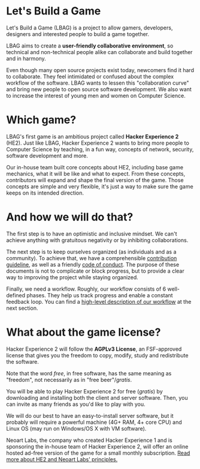 # Let's Build a Game

Let's Build a Game (LBAG) is a project to allow gamers, developers, designers and interested people to build a game together.

LBAG aims to create a **user-friendly collaborative environment**, so technical and non-technical people alike can collaborate and build together and in harmony.

Even though many open source projects exist today, newcomers find it hard to collaborate. They feel intimidated or confused about the complex workflow of the software. LBAG wants to lessen this "collaboration curve" and bring new people to open source software development. We also want to increase the interest of young men and women on Computer Science.

# Which game?

LBAG's first game is an ambitious project called **Hacker Experience 2** (HE2). Just like LBAG, Hacker Experience 2 wants to bring more people to Computer Science by teaching, in a fun way, concepts of network, security, software development and more.

Our in-house team built core concepts about HE2, including base game mechanics, what it will be like and what to expect. From these concepts, contributors will expand and shape the final version of the game. Those concepts are simple and very flexible, it's just a way to make sure the game keeps on its intended direction.


# And how we will do that?

The first step is to have an optimistic and inclusive mindset. We can't achieve anything with gratuitous negativity or by inhibiting collaborations.

The next step is to keep ourselves organized (as individuals and as a community). To achieve that, we have a comprehensible [contribution guideline](), as well as a friendly [code of conduct](). The purpose of these documents is not to complicate or block progress, but to provide a clear way to improving the project while staying organized.

Finally, we need a workflow. Roughly, our workflow consists of 6 well-defined phases. They help us track progress and enable a constant feedback loop. You can find a [high-level description of our workflow]() at the next section.

# What about the game license?

Hacker Experience 2 will follow the **AGPLv3 License**, an FSF-approved license that gives you the freedom to copy, modify, study and redistribute the software.

Note that the word *free*, in free software, has the same meaning as "freedom", not necessarily as in "free beer"/*gratis*.

You will be able to play Hacker Experience 2 for free (*gratis*) by downloading and installing both the client and server software. Then, you can invite as many friends as you'd like to play with you. 

We will do our best to have an easy-to-install server software, but it probably will require a powerful machine (4G+ RAM, 4+ core CPU) and Linux OS (may run on Windows/OS X with VM software).

Neoart Labs, the company who created Hacker Experience 1 and is sponsoring the in-house team of Hacker Experience 2, will offer an online hosted ad-free version of the game for a small monthly subscription. [Read more about HE2 and Neoart Labs' principles.]()